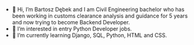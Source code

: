 - 👋 Hi, I’m Bartosz Dębek and I am Civil Engineering bachelor who has been working in customs clearance analysis and guidance for 5 years and now trying to become Backend Developer.
- 👀 I’m interested in entry Python Developer jobs.
- 🌱 I’m currently learning Django, SQL, Python, HTML and CSS.


<!---
debus3/debus3 is a ✨ special ✨ repository because its `README.md` (this file) appears on your GitHub profile.
You can click the Preview link to take a look at your changes.
--->
